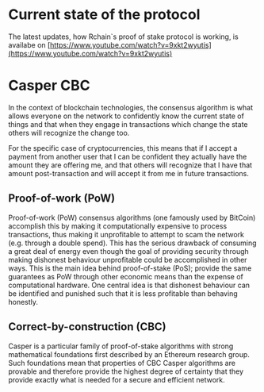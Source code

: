 # Current state of the protocol

The latest updates, how Rchain`s proof of stake protocol is working, is availabe on [https://www.youtube.com/watch?v=9xkt2wyutis](https://www.youtube.com/watch?v=9xkt2wyutis)

# Casper CBC

In the context of blockchain technologies, the consensus algorithm is what allows everyone on the network to confidently know the current state of things and that when they engage in transactions which change the state others will recognize the change too.

For the specific case of cryptocurrencies, this means that if I accept a payment from another user that I can be confident they actually have the amount they are offering me, and that others will recognize that I have that amount post-transaction and will accept it from me in future transactions.

## Proof-of-work (PoW)

Proof-of-work (PoW) consensus algorithms (one famously used by BitCoin) accomplish this by making it computationally expensive to process transactions, thus making it unprofitable to attempt to scam the network (e.g. through a double spend). This has the serious drawback of consuming a great deal of energy even though the goal of providing security through making dishonest behaviour unprofitable could be accomplished in other ways. This is the main idea behind proof-of-stake (PoS); provide the same guarantees as PoW through other economic means than the expense of computational hardware. One central idea is that dishonest behaviour can be identified and punished such that it is less profitable than behaving honestly.

## Correct-by-construction (CBC)

Casper is a particular family of proof-of-stake algorithms with strong mathematical foundations first described by an Ethereum research group. Such foundations mean that properties of CBC Casper algorithms are provable and therefore provide the highest degree of certainty that they provide exactly what is needed for a secure and efficient network.
